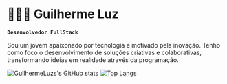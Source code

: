 # 👨🏻‍💻 Guilherme Luz

**`Desenvolvedor FullStack`**

Sou um jovem apaixonado por tecnologia e motivado pela inovação. Tenho como foco o desenvolvimento de soluções criativas e colaborativas, transformando ideias em realidade através da programação.

![GuilhermeLuzs's GitHub stats](https://github-readme-stats.vercel.app/api?username=GuilhermeLuzs&show_icons=true&theme=dark)
[![Top Langs](https://github-readme-stats.vercel.app/api/top-langs/?username=GuilhermeLuzs&layout=donut&theme=dark)](https://github.com/GuilhermeLuzs)

